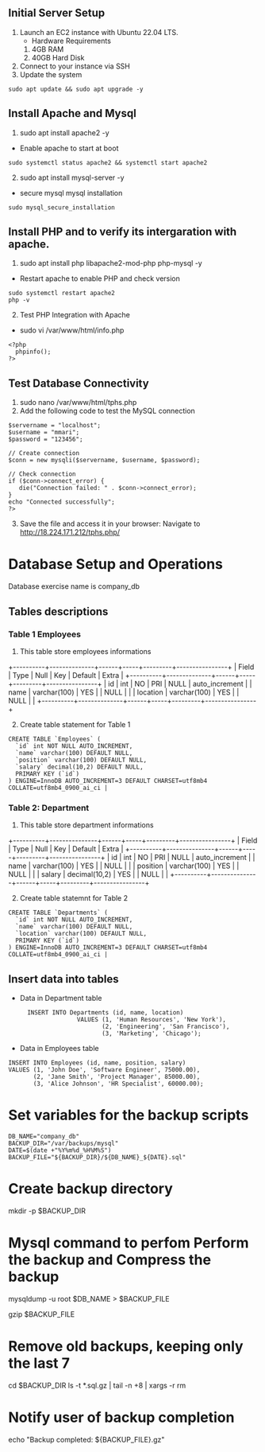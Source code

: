 ## Initial Server Setup
1. Launch an EC2 instance with Ubuntu 22.04 LTS.
   - Hardware Requirements
   1. 4GB RAM
   2. 40GB Hard Disk
2. Connect to your instance via SSH
3. Update the system
```
sudo apt update && sudo apt upgrade -y
```
## Install Apache and Mysql
1. sudo apt install apache2 -y
 - Enable apache to start at boot
 ```
 sudo systemctl status apache2 && systemctl start apache2
 ```
2. sudo apt install mysql-server -y
 - secure mysql mysql installation
 ```
 sudo mysql_secure_installation
 ```
## Install PHP and to verify its intergaration with apache.
1. sudo apt install php libapache2-mod-php php-mysql -y
 - Restart apache to enable PHP and check version
 ```
 sudo systemctl restart apache2
 php -v
```
2. Test PHP Integration with Apache
 - sudo vi /var/www/html/info.php
  ```
  <?php
    phpinfo();
  ?>
  ```
## Test Database Connectivity
1. sudo nano /var/www/html/tphs.php
2. Add the following code to test the MySQL connection

 ```<?php
$servername = "localhost";
$username = "mmari";
$password = "123456";

// Create connection
$conn = new mysqli($servername, $username, $password);

// Check connection
if ($conn->connect_error) {
    die("Connection failed: " . $conn->connect_error);
}
echo "Connected successfully";
?>
```
3. Save the file and access it in your browser: Navigate to http://18.224.171.212/tphs.php/

# Database Setup and Operations

Database exercise  name is company_db

## Tables descriptions

###  Table 1 Employees

 1. This table store employees informations

+----------+--------------+------+-----+---------+----------------+
| Field    | Type         | Null | Key | Default | Extra          |
+----------+--------------+------+-----+---------+----------------+
| id       | int          | NO   | PRI | NULL    | auto_increment |
| name     | varchar(100) | YES  |     | NULL    |                |
| location | varchar(100) | YES  |     | NULL    |                |
+----------+--------------+------+-----+---------+----------------+

2. Create table statement for Table 1

```
CREATE TABLE `Employees` (
  `id` int NOT NULL AUTO_INCREMENT,
  `name` varchar(100) DEFAULT NULL,
  `position` varchar(100) DEFAULT NULL,
  `salary` decimal(10,2) DEFAULT NULL,
  PRIMARY KEY (`id`)
) ENGINE=InnoDB AUTO_INCREMENT=3 DEFAULT CHARSET=utf8mb4 COLLATE=utf8mb4_0900_ai_ci |
```

### Table 2: Department

 1. This table store department informations

 +----------+---------------+------+-----+---------+----------------+
| Field    | Type          | Null | Key | Default | Extra          |
+----------+---------------+------+-----+---------+----------------+
| id       | int           | NO   | PRI | NULL    | auto_increment |
| name     | varchar(100)  | YES  |     | NULL    |                |
| position | varchar(100)  | YES  |     | NULL    |                |
| salary   | decimal(10,2) | YES  |     | NULL    |                |
+----------+---------------+------+-----+---------+----------------+

2. Create table statemnt for Table 2

```
CREATE TABLE `Departments` (
  `id` int NOT NULL AUTO_INCREMENT,
  `name` varchar(100) DEFAULT NULL,
  `location` varchar(100) DEFAULT NULL,
  PRIMARY KEY (`id`)
) ENGINE=InnoDB AUTO_INCREMENT=3 DEFAULT CHARSET=utf8mb4 COLLATE=utf8mb4_0900_ai_ci |
```

## Insert data into tables

 - Data in Department table
   ```
     INSERT INTO Departments (id, name, location) 
                   VALUES (1, 'Human Resources', 'New York'),
                          (2, 'Engineering', 'San Francisco'),
                          (3, 'Marketing', 'Chicago');

   ```

- Data in Employees table

```
INSERT INTO Employees (id, name, position, salary) 
VALUES (1, 'John Doe', 'Software Engineer', 75000.00),
       (2, 'Jane Smith', 'Project Manager', 85000.00),
       (3, 'Alice Johnson', 'HR Specialist', 60000.00);

```

# Set variables for the backup scripts
```
DB_NAME="company_db"                                
BACKUP_DIR="/var/backups/mysql"                
DATE=$(date +"%Y%m%d_%H%M%S")                      
BACKUP_FILE="${BACKUP_DIR}/${DB_NAME}_${DATE}.sql"  
```

# Create backup directory
mkdir -p $BACKUP_DIR

# Mysql command to perfom Perform the backup and Compress the backup
mysqldump -u root $DB_NAME > $BACKUP_FILE

gzip $BACKUP_FILE

# Remove old backups, keeping only the last 7
cd $BACKUP_DIR
ls -t *.sql.gz | tail -n +8 | xargs -r rm

# Notify user of backup completion
echo "Backup completed: ${BACKUP_FILE}.gz"







    
